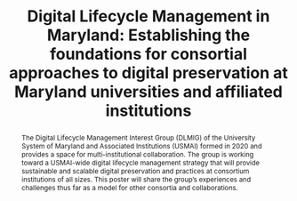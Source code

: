 ---
abstract: 'The Digital Lifecycle Management Interest Group (DLMIG) of the University
  System of Maryland and Associated Institutions (USMAI) formed in 2020 and provides
  a space for multi-institutional collaboration. The group is working toward a USMAI-wide
  digital lifecycle management strategy that will provide sustainable and scalable
  digital preservation and practices at consortium institutions of all sizes. This
  poster will share the group’s experiences and challenges thus far as a model for
  other consortia and collaborations.

  '
creators:
- Joseph Koivisto
- Laura Bell
- Kristin Conlin
- John Esh
- Allison Fischbach
- Fatemeh Rezaei
- Ashley Todd-Diaz
date: null
document_url: https://services.phaidra.univie.ac.at/api/object/o:1424909/download
grand_parent: iPRES
institutions:
- University of Maryland
- University of Baltimore
- Towson University
keywords:
- digital preservation
- consortium
- collaboration
landing_page_url: https://phaidra.univie.ac.at/o:1424909
language: eng
layout: publication
license: CC BY 4.0 International
notes_url: null
parent: iPRES 2021
publication_type: poster
size: 52907
slides_url: null
source_name: iPRES
stream_url: null
title: 'Digital Lifecycle Management in Maryland: Establishing the foundations for
  consortial approaches to digital preservation at Maryland universities and affiliated
  institutions'
year: 2021
---